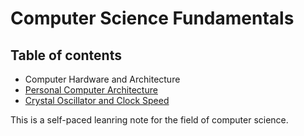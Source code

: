 # Computer Science Fundamentals
## Table of contents
- Computer Hardware and Architecture
 - [Personal Computer Architecture](https://github.com/BlindTerran/ComputerScience/blob/main/Personal%20Computer%20Architecture.md)
 - [Crystal Oscillator and Clock Speed](https://github.com/BlindTerran/ComputerScience/blob/main/Crystal%20Oscillator%20and%20Clock%20Speed.md)
 
 
 This is a self-paced leanring note for the field of computer science. 
